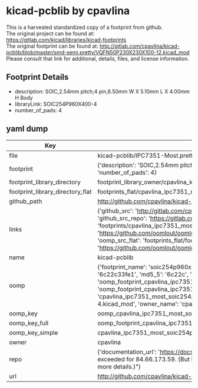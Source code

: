 # kicad-pcblib by cpavlina  
This is a harvested standardized copy of a footprint from github.  
The original project can be found at:  
https://gitlab.com/kicad/libraries/kicad-footprints  
The original footprint can be found at:
http://gitlab.com/cpavlina/kicad-pcblib/blob/master/smd-semi.pretty/VQFN50P230X230X100-12.kicad_mod
Please consult that link for additional, details, files, and license information.  
## Footprint Details
* description: SOIC,2.54mm pitch;4 pin,6.50mm W X 5.10mm L X 4.00mm H Body  
* libraryLink: SOIC254P960X400-4  
* number_of_pads: 4  
## yaml dump  
| Key | Value |  
| --- | --- |  
| file | kicad-pcblib/IPC7351-Most.pretty/SOIC254P960X400-4.kicad_mod |  
| footprint | {'description': 'SOIC,2.54mm pitch;4 pin,6.50mm W X 5.10mm L X 4.00mm H Body', 'libraryLink': 'SOIC254P960X400-4', 'number_of_pads': 4} |  
| footprint_library_directory | footprint_library_owner/cpavlina_kicad-pcblib |  
| footprint_library_directory_flat | footprints_flat/cpavlina_ipc7351_most_soic254p960x400_4/working |  
| github_path | http://github.com/cpavlina/kicad-pcblib/blob/master/IPC7351-Most.pretty/SOIC254P960X400-4.kicad_mod |  
| links | {'github_src': 'http://gitlab.com/cpavlina/kicad-pcblib/blob/master/smd-semi.pretty/VQFN50P230X230X100-12.kicad_mod', 'github_src_repo': 'https://gitlab.com/kicad/libraries/kicad-footprints', 'oomp_bot': 'footprints/cpavlina_ipc7351_most_soic254p960x400_4/working', 'oomp_bot_github': 'https://github.com/oomlout/oomlout_oomp_footprint_bot/tree/main/footprints/cpavlina_ipc7351_most_soic254p960x400_4/working', 'oomp_src_flat': 'footprints_flat/footprints_flat/cpavlina_ipc7351_most_soic254p960x400_4/working', 'oomp_src_flat_github': 'https://github.com/oomlout/oomlout_oomp_footprint_src/tree/main/footprints_flat/cpavlina_ipc7351_most_soic254p960x400_4/working'} |  
| name | kicad-pcblib |  
| oomp | {'footprint_name': 'soic254p960x400_4', 'library_name': 'ipc7351_most', 'md5': '6c22c33fe1bbaf2c7b330f2e89d3b6d9', 'md5_10': '6c22c33fe1', 'md5_5': '6c22c', 'md5_6': '6c22c3', 'oomp_key': 'oomp_cpavlina_ipc7351_most_soic254p960x400_4', 'oomp_key_extra': 'oomp_footprint_cpavlina_ipc7351_most_soic254p960x400_4', 'oomp_key_full': 'oomp_footprint_cpavlina_ipc7351_most_soic254p960x400_4_6c22c3', 'oomp_key_simple': 'cpavlina_ipc7351_most_soic254p960x400_4', 'original_filename': 'kicad-pcblib/IPC7351-Most.pretty/SOIC254P960X400-4.kicad_mod', 'owner_name': 'cpavlina'} |  
| oomp_key | oomp_cpavlina_ipc7351_most_soic254p960x400_4 |  
| oomp_key_full | oomp_footprint_cpavlina_ipc7351_most_soic254p960x400_4 |  
| oomp_key_simple | cpavlina_ipc7351_most_soic254p960x400_4 |  
| owner | cpavlina |  
| repo | {'documentation_url': 'https://docs.github.com/rest/overview/resources-in-the-rest-api#rate-limiting', 'message': "API rate limit exceeded for 84.66.173.59. (But here's the good news: Authenticated requests get a higher rate limit. Check out the documentation for more details.)"} |  
| url | http://github.com/cpavlina/kicad-pcblib |  

